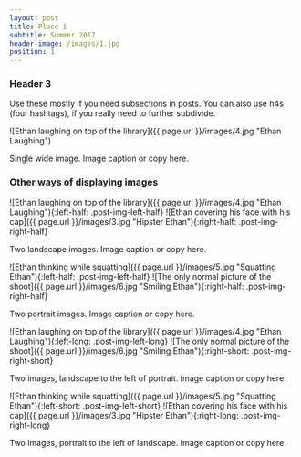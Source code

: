 ```yaml
---
layout: post
title: Place 1
subtitle: Summer 2017
header-image: /images/1.jpg
position: 1
---
```


### Header 3

Use these mostly if you need subsections in posts. You can also use h4s (four hashtags), if you really need to further subdivide.

![Ethan laughing on top of the library]({{ page.url }}/images/4.jpg "Ethan Laughing")

Single wide image. Image caption or copy here.

### Other ways of displaying images

![Ethan laughing on top of the library]({{ page.url }}/images/4.jpg "Ethan Laughing"){:left-half: .post-img-left-half}
![Ethan covering his face with his cap]({{ page.url }}/images/3.jpg "Hipster Ethan"){:right-half: .post-img-right-half}

Two landscape images. Image caption or copy here.


![Ethan thinking while squatting]({{ page.url }}/images/5.jpg "Squatting Ethan"){:left-half: .post-img-left-half}
![The only normal picture of the shoot]({{ page.url }}/images/6.jpg "Smiling Ethan"){:right-half: .post-img-right-half}

Two portrait images. Image caption or copy here.


![Ethan laughing on top of the library]({{ page.url }}/images/4.jpg "Ethan Laughing"){:left-long: .post-img-left-long}
![The only normal picture of the shoot]({{ page.url }}/images/6.jpg "Smiling Ethan"){:right-short: .post-img-right-short}

<!-- ruler to straighten the text. Needed after these landscape/portrait rows -->
<div class="ruler"></div>

Two images, landscape to the left of portrait. Image caption or copy here.

![Ethan thinking while squatting]({{ page.url }}/images/5.jpg "Squatting Ethan"){:left-short: .post-img-left-short}
![Ethan covering his face with his cap]({{ page.url }}/images/3.jpg "Hipster Ethan"){:right-long: .post-img-right-long}

<!-- ruler to straighten the text. Needed after these landscape/portrait rows -->
<div class="ruler"></div>

Two images, portrait to the left of landscape. Image caption or copy here.
